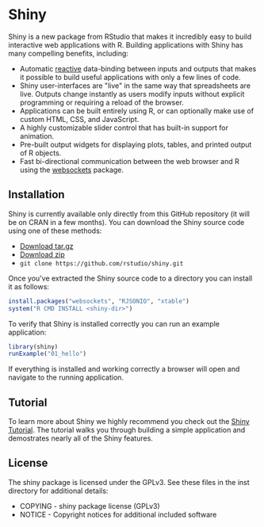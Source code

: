 # Shiny 

Shiny is a new package from RStudio that makes it incredibly easy to build interactive web applications with R. Building applications with Shiny has many compelling benefits, including:

* Automatic [reactive](http://en.wikipedia.org/wiki/Reactive_programming) data-binding between inputs and outputs that makes it possible to build useful applications with only a few lines of code.
* Shiny user-interfaces are "live" in the same way that spreadsheets are live. Outputs change instantly as users modify inputs without explicit programming or requiring a reload of the browser.
* Applications can be built entirely using R, or can optionally make use of custom HTML, CSS, and JavaScript.
* A highly customizable slider control that has built-in support for animation.
* Pre-built output widgets for displaying plots, tables, and printed output of R objects.
* Fast bi-directional communication between the web browser and R using the [websockets](http://illposed.net/websockets.html) package.

## Installation


Shiny is currently available only directly from this GitHub repository (it will be on CRAN in a few months). You can download the Shiny source code using one of these methods:

* [Download tar.gz](https://github.com/rstudio/shiny/tarball/master) 
* [Download zip](https://github.com/rstudio/shiny/zipball/master)
* `git clone https://github.com/rstudio/shiny.git`

Once you've extracted the Shiny source code to a directory you can install it as follows:

```r
install.packages("websockets", "RJSONIO", "xtable")
system("R CMD INSTALL <shiny-dir>")
```

To verify that Shiny is installed correctly you can run an example application:

```r
library(shiny)
runExample("01_hello")
```

If everything is installed and working correctly a browser will open and navigate to the running application. 

## Tutorial

To learn more about Shiny we highly recommend you check out the [Shiny Tutorial](http://rstudio.github.com/shiny/tutorial). The tutorial walks you through building a simple application and demostrates nearly all of the Shiny features.

## License

The shiny package is licensed under the GPLv3. See these files in the inst directory for additional details:

- COPYING - shiny package license (GPLv3)
- NOTICE  - Copyright notices for additional included software
